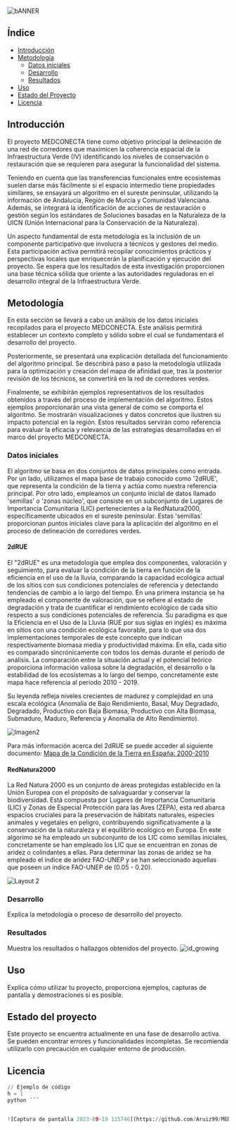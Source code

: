![bANNER](https://github.com/Aruiz99/MEDCONECTA_test/assets/116668101/0dec8dba-4a37-44b3-b0cb-1f96e757e0ec)


## Índice
- [Introducción](#introduccion)
- [Metodología](#metodología)
   - [Datos iniciales](#datos-iniciales)
   - [Desarrollo](#desarrollo)
   - [Resultados](#resultados)
- [Uso](#uso)
- [Estado del Proyecto](#estado-del-proyecto)
- [Licencia](#licencia)

## Introducción 
El proyecto MEDCONECTA tiene como objetivo principal la delineación de una red de corredores que maximicen la coherencia espacial de la Infraestructura Verde (IV) identificando los niveles de conservación o restauración que se requieren para asegurar la funcionalidad del sistema.

Teniendo en cuenta que las transferencias funcionales entre ecosistemas suelen darse más fácilmente si el espacio intermedio tiene propiedades similares, se ensayará un algoritmo en el sureste
peninsular, utilizando la información de Andalucía, Región de Murcia y Comunidad Valenciana. Además, se integrará la identificación de acciones de restauración o gestión según los estándares de Soluciones basadas en la Naturaleza de la UICN (Unión Internacional para la Conservación de la Naturaleza).

Un aspecto fundamental de esta metodología es la inclusión de un componente participativo que involucra a técnicos y gestores del medio. Esta participación activa permitirá recopilar conocimientos prácticos y perspectivas locales que enriquecerán la planificación y ejecución del proyecto. Se espera que los resultados de esta investigación proporcionen una base técnica sólida que oriente a las autoridades reguladoras en el desarrollo integral de la Infraestructura Verde. 

## Metodología
En esta sección se llevará a cabo un análisis de los datos iniciales recopilados para el proyecto MEDCONECTA. Este análisis permitirá establecer un contexto completo y sólido sobre el cual se fundamentará el desarrollo del proyecto.

Posteriormente, se presentará una explicación detallada del funcionamiento del algoritmo principal. Se describirá paso a paso la metodología utilizada para la optimización y creación del mapa de afinidad que, tras la posterior revisión de los técnicos, se convertirá en la red de corredores verdes.

Finalmente, se exhibirán ejemplos representativos de los resultados obtenidos a través del proceso de implementación del algoritmo. Estos ejemplos proporcionarán una vista general de como se comporta el algoritmo. Se mostrarán visualizaciones y datos concretos que ilustren su impacto potencial en la región. Estos resultados servirán como referencia para evaluar la eficacia y relevancia de las estrategias desarrolladas en el marco del proyecto MEDCONECTA.

### Datos iniciales
El algoritmo se basa en dos conjuntos de datos principales como entrada. Por un lado, utilizamos el mapa base de trabajo conocido como '2dRUE', que representa la condición de la tierra y actúa como nuestra referencia principal. Por otro lado, empleamos un conjunto inicial de datos llamado 'semillas' o 'zonas núcleo', que consiste en un subconjunto de Lugares de Importancia Comunitaria (LIC) pertenecientes a la RedNatura2000, específicamente ubicados en el sureste peninsular. Estas 'semillas' proporcionan puntos iniciales clave para la aplicación del algoritmo en el proceso de delineación de corredores verdes.

#### 2dRUE
El "2dRUE" es una metodología que emplea dos componentes, valoración y seguimiento, para evaluar la condición de la tierra en función de la eficiencia en el uso de la lluvia, comparando la capacidad ecológica actual de los sitios con sus condiciones potenciales de referencia y detectando tendencias de cambio a lo largo del tiempo. En una primera instancia se ha empleado el componente de valoración, que se refiere al estado de degradación y trata de cuantificar el rendimiento ecológico de cada sitio respecto a sus condiciones potenciales de referencia. Su paradigma es que la Eficiencia en el Uso de la Lluvia (RUE por sus siglas en inglés) es máxima en sitios con una condición ecológica favorable, para lo que usa dos
implementaciones temporales de este concepto que indican respectivamente biomasa media y productividad máxima. En ella, cada sitio es comparado sincrónicamente con todos los demás durante el período de análisis. La comparación entre la situación actual y el potencial teórico proporciona información valiosa sobre la degradación, el desarrollo o la estabilidad de los ecosistemas a lo largo del tiempo, concretamente este mapa hace referencia al periodo 2010 - 2019.

Su leyenda refleja niveles crecientes de madurez y complejidad en una escala ecológica (Anomalía de Bajo Rendimiento, Basal, Muy Degradado, Degradado, Productivo con Baja Biomasa, Productivo
con Alta Biomasa, Submaduro, Maduro, Referencia y Anomalía de Alto Rendimiento).

<!-- Salto adicional -->
<!-- Salto adicional -->

![Imagen2](https://github.com/Aruiz99/MEDCONECTA_test/assets/116668101/1cb52c11-571b-4ba0-88b4-ef9d30c517af)

<!-- Salto adicional -->

Para más información acerca del 2dRUE se puede acceder al siguiente documento: [Mapa de la Condición de la Tierra en España: 2000-2010](https://digital.csic.es/bitstream/10261/200778/1/2dRUE_ES_EnFinal_v7.pdf)

#### RedNatura2000
La Red Natura 2000 es un conjunto de áreas protegidas establecido en la Unión Europea con el propósito de salvaguardar y conservar la biodiversidad. Está compuesta por Lugares de Importancia Comunitaria (LIC) y Zonas de Especial Protección para las Aves (ZEPA), esta red abarca espacios cruciales para la preservación de hábitats naturales, especies animales y vegetales en peligro, contribuyendo significativamente a la conservación de la naturaleza y el equilibrio ecológico en Europa. 
En este algorimo se ha empleado un subconjunto de los LIC como semillas iniciales, concretamente se han empleado los LIC que se encuentran en zonas de aridez o colindantes a ellas. Para determinar las zonas de aridez se ha empleado el índice de aridez FAO-UNEP y se han seleccionado aquellas que poseen un índice FAO-UNEP de (0.05 - 0.20).

<!-- Salto adicional -->
![Layout 2](https://github.com/Aruiz99/MEDCONECTA_test/assets/116668101/70b92b72-b86d-44a0-a17d-0b190a6b5b43)







### Desarrollo

Explica la metodología o proceso de desarrollo del proyecto.

### Resultados

Muestra los resultados o hallazgos obtenidos del proyecto.
![id_growing](https://github.com/Aruiz99/MEDCONECTA_test/assets/116668101/046c529c-c50b-4a11-826e-9f50982dfa1a)

## Uso

Explica cómo utilizar tu proyecto, proporciona ejemplos, capturas de pantalla y demostraciones si es posible.

## Estado del proyecto
Este proyecto se encuentra actualmente en una fase de desarrollo activa. Se pueden encontrar errores y funcionalidades incompletas. Se recomienda utilizarlo con precaución en cualquier entorno de producción.

## Licencia

```python
// Ejemplo de código
h = 1
python ´´´


![Captura de pantalla 2023-09-19 125746](https://github.com/Aruiz99/MEDCONECTA_test/assets/116668101/f701a90d-7db0-4183-84c2-3b7d4680496d)






